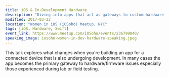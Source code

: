 ```yaml
---
title: iOS & In-Development Hardware
description: "Diving into apps that act as gateways to custom hardware devices. How you both develop for consumer-facing use, yet support in-development hardware/firmware. Balancing the act of being debugger, user interface, and ensuring end-to-end integration."
modified: 2017-03-22
location: "Women in iOS (iOSoho) Meetup, NYC"
tags: [iOS, Hardware, Swift]
event_link: https://www.meetup.com/iOSoho/events/236799040/
speaking_image: iosoho-women-in-dev-hardware-speaking.jpeg 
---
```


This talk explores what changes when you're building an app for a connected device that is also undergoing development. In many cases the app becomes the primary gateway to hardware/firmware issues especially those experienced during lab or field testing.





